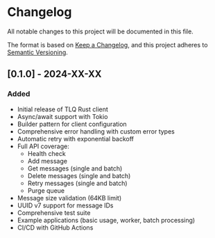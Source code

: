 # Changelog

All notable changes to this project will be documented in this file.

The format is based on [Keep a Changelog](https://keepachangelog.com/en/1.0.0/),
and this project adheres to [Semantic Versioning](https://semver.org/spec/v2.0.0.html).

## [0.1.0] - 2024-XX-XX

### Added
- Initial release of TLQ Rust client
- Async/await support with Tokio
- Builder pattern for client configuration
- Comprehensive error handling with custom error types
- Automatic retry with exponential backoff
- Full API coverage:
  - Health check
  - Add message
  - Get messages (single and batch)
  - Delete messages (single and batch)
  - Retry messages (single and batch)
  - Purge queue
- Message size validation (64KB limit)
- UUID v7 support for message IDs
- Comprehensive test suite
- Example applications (basic usage, worker, batch processing)
- CI/CD with GitHub Actions